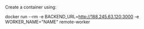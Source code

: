 Create a container using:

docker run --rm -e BACKEND_URL=http://188.245.63.120:3000 -e WORKER_NAME="NAME" remote-worker